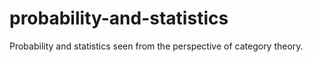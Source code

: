 # probability-and-statistics
Probability and statistics seen from the perspective of category theory.
